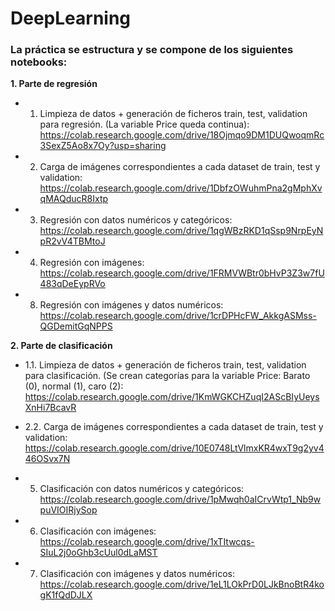 # DeepLearning

### La práctica se estructura y se compone de los siguientes notebooks:

**1. Parte de regresión**
 
 * 1. Limpieza de datos + generación de ficheros train, test, validation para regresión. (La variable Price queda continua):
 https://colab.research.google.com/drive/18Ojmqo9DM1DUQwoqmRc3SexZ5Ao8x7Oy?usp=sharing
 
 * 2. Carga de imágenes correspondientes a cada dataset de train, test y validation:
 https://colab.research.google.com/drive/1DbfzOWuhmPna2gMphXvqMAQducR8Ixtp
 
 * 3. Regresión con datos numéricos y categóricos:
 https://colab.research.google.com/drive/1qgWBzRKD1qSsp9NrpEyNpR2vV4TBMtoJ
 
 * 4. Regresión con imágenes:
 https://colab.research.google.com/drive/1FRMVWBtr0bHvP3Z3w7fU483qDeEypRVo
 
 * 8. Regresión con imágenes y datos numéricos:
 https://colab.research.google.com/drive/1crDPHcFW_AkkgASMss-QGDemitGqNPPS
 
 
 **2. Parte de clasificación**
 
 * 1.1. Limpieza de datos + generación de ficheros train, test, validation para clasificación. (Se crean categorías para la variable Price: Barato (0), normal (1), caro (2):
 https://colab.research.google.com/drive/1KmWGKCHZuqI2AScBIyUeysXnHi7BcavR
 
 * 2.2. Carga de imágenes correspondientes a cada dataset de train, test y validation:
 https://colab.research.google.com/drive/10E0748LtVlmxKR4wxT9g2yv446OSvx7N
 
 * 5. Clasificación con datos numéricos y categóricos:
 https://colab.research.google.com/drive/1pMwqh0aICrvWtp1_Nb9wpuVIOIRjySop
 
 * 6. Clasificación con imágenes:
 https://colab.research.google.com/drive/1xTItwcqs-SIuL2j0oGhb3cUul0dLaMST
 
 * 7. Clasificación con imágenes y datos numéricos:
 https://colab.research.google.com/drive/1eL1LOkPrD0LJkBnoBtR4kogK1fQdDJLX
 
